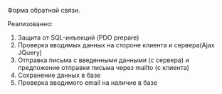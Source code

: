 Форма обратной связи.

Реализованно:
1. Защита от SQL-инъекций (PDO prepare)
2. Проверка вводимых данных на стороне клиента и сервера(Ajax JQuery)
3. Отправка письма с введенными данными (с сервера) и предложение отправки письма через mailto (с клиента)
4. Сохранение данных в базе
5. Проверка вводимого email на наличие в базе
